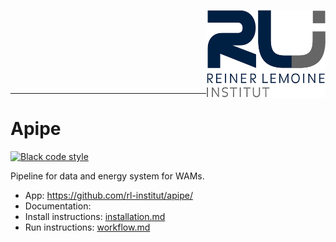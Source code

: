 <p align="left">
    <img alt="RLI logo" align="right" height="140" src="docs/img/logos/rli_logo.png">
</p>
<br/><br/><br/><br/><br/><br/><br/>

----------

# Apipe

[![Black code style](https://img.shields.io/badge/code%20style-black-000000.svg)](https://github.com/ambv/black)

Pipeline for data and energy system for WAMs.

- App: https://github.com/rl-institut/apipe/
- Documentation:
- Install instructions: [installation.md](docs/sections/installation.md)
- Run instructions: [workflow.md](apipe/workflow/WORKFLOW.md)
